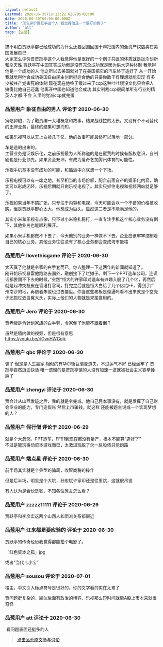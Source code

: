 ```yaml
---
layout: default
Lastmod: 2020-06-30T10:13:22.628795+00:00
date: 2020-06-30T00:00:00.000Z
title: "怎么评价贾跃亭这个人 我觉得他是一个很好的例子"
author: "att"
tags: [生活]
---
```


搞不明白贾跃亭都已经成功的为什么还要回国回国干嘛把国内的全资产权店卖在美国发展自己  
大家怎么评价贾贾跃亭这个人我觉得他是很好的一个例子共匪的体质就是扼杀创新和杀天性 贾跃亭在中国其实成功但是没有完全成功就是因为供水这种体制 我觉得他是一个成功的人 他之所以去美国就对了在美国把它的汽车终于造好了 从一开始我就觉得他会成功美国自由民主创新挺适合他的只要你敢干有理想就能实现 有多少被共产党害死的体制 现在现在他终于缓过来了ccp这种吐吐慢没文化只会把人搞得比他自己还蠢 他离开中国也知道他会成功 其实制裁ccp很简单所有行业的精英人才都 不会 入里的党派ccp就完蛋

            
### 品葱用户 **象征自由的男人** 评论于 2020-06-30
        
寅吃卯粮，为了融资编一大堆概念和故事，结果战线拉的太长，又没有个不可替代的王牌业务，最终的结果可想而知。  
  
如果乐视可以从天上白捡几千亿，他的故事可能最终可以落地一部分。  
  
车是造的出来的，  
主营业务是泛娱乐化，之前乐视最为人所称道的是在蛮荒的时候有版权意识，自制剧也是行业领先。如果资金充沛，有成为爱奇艺加腾讯体育的可能性。  
  
乐视手机基本没有成功的可能，和酷派中兴联想一个下场。  
  
乐视电视可以有一席之地，甚至相当的市场份额，配合前面自产的娱乐化内容，确实可以形成闭环。乐视后期就只剩乐视电视了。其实只抓住电视和视频网站就足够了。  
  
  
乐视如果当年不搞扩张，只专注于内容和电视，今天可能会以一个不错的价格被收购。但是贾跃亭野心太大，他想成为巨头。显然这二者是不能满足他的。  
  
其实小米和乐视有点像，只不过小米稳扎稳打，一直专注手机这个核心业务没有倒下，其他业务也能顺利展开。  
  
如果小米手机都做不下去了，今天他别的业务一样做不下去。企业应该牢牢控制着自己的核心业务，其他业务往往没有了核心业务都会变成海市蜃楼
        


            
### 品葱用户 **Ilovethisgame** 评论于 2020-06-30
        
太天真了他就是令家的白手套而已。你去整理一下这两年的新闻就知道了。  
刚开始乐视暴雷他跑路去国外，融创接下了烂摊子。剩下一个PPT造车公司，连谎话都要圆不下去的时候，”突然“恒大的许家印对造车有兴趣入股了几个亿，再然后就是起冲突扯皮在香港打官司，打完之后就是恒大白给了几个亿给FF，得到了广州南沙的地，再借着朱骏也过去接盘。你当这些老板是傻逼吗看不出来就是个空壳子还跑过去当冤大头，实际上他们的人物就是来接盘用的。
        


            
### 品葱用户 **Jero** 评论于 2020-06-30
        
贾老板是令计划家族的白手套，令家倒了他能不跟着倒？  
  
虽然是墙内做的视频，但是很有意思  
https://youtu.be/rlOynHWGojk
        


            
### 品葱用户 **qbc** 评论于 2020-06-30
        
骗子 但是是人生赢家 相似的有华尔街巨骗麦道夫，不过运气不好 已经坐牢了 贾跃亭自然逍遥快活 唯一遗憾的是贾跃亭骗的人没有加速一波就被社会主义铁拳锤扁了
        


            
### 品葱用户 **zhengyi** 评论于 2020-06-30
        
贾会计从山西发迹之后，靠的就是令完成。他自己屁本事没有，就是发挥了自己财会专业的能力，专门造假账 然后上市骗钱。就这样 还能被题主说成一个实现梦想的人？
        


            
### 品葱用户 **假行僧** 评论于 2020-06-29
        
就是个大忽悠，PPT造车，FF91到现在都没有量产，根本不能算“造好了”  
不过是能玩得动资本游戏而已，太激进玩脱了欠一屁股债只能跑路
        


            
### 品葱用户 **端点星** 评论于 2020-06-30
        
前半场其实就是个典型的骗局，收智商税的操作  
  
但是后半场，明显是个大坑，孙宏斌许家印还是往里跳，这就很吊诡  
  
有人认为是合伙洗钱，不知各位葱友怎么看？
        


            
### 品葱用户 **zzzzz11111** 评论于 2020-06-29
        
贾跃亭和李彦宏这两个山西人和团派关系都很近
        


            
### 品葱用户 **江来都是要应验的** 评论于 2020-06-30
        
贾跃亭的传奇经历我觉得都能拍个电影了。  
  
  
  
  
「红色资本之狐」jpg  
  
  
或者“当代韦小宝”
        


            
### 品葱用户 **sousou** 评论于 2020-07-01
        
楼主，中文引入标点符号是很好的，你的文字看的实在太累了  
  
贾问题挺复杂的，貌似后面有政治的博弈，乐视那么短时间就能A股上市本来就很奇怪
        


            
### 品葱用户 **att** 评论于 2020-06-30
        
 看问题表面还挺多的人
        






> [点击品葱原文参与讨论](https://pincong.rocks/article/id-20970__sort_key-agree_count__sort-DESC)

